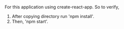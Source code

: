 For this application using create-react-app. So to verify,
1.  After copying directory run 'npm install'.
2.  Then, 'npm start'.
